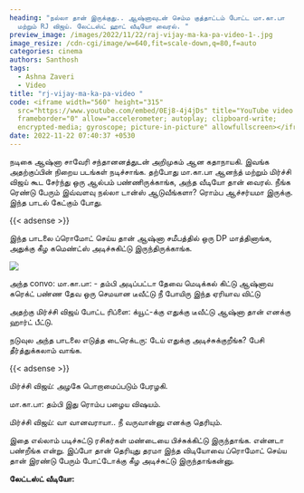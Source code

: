 ```yaml
---
heading: "நல்லா தான் இருக்குது.. ஆஷ்னாவுடன் செம்ம குத்தாட்டம் போட்ட மா.கா.பா
  மற்றும் RJ விஜய். லேட்டஸ்ட் ஹாட் வீடியோ வைரல். "
preview_image: /images/2022/11/22/raj-vijay-ma-ka-pa-video-1-.jpg
image_resize: /cdn-cgi/image/w=640,fit=scale-down,q=80,f=auto
categories: cinema
authors: Santhosh
tags:
  - Ashna Zaveri
  - Video
title: "rj-vijay-ma-ka-pa-video "
code: <iframe width="560" height="315"
  src="https://www.youtube.com/embed/0Ej8-4j4jDs" title="YouTube video player"
  frameborder="0" allow="accelerometer; autoplay; clipboard-write;
  encrypted-media; gyroscope; picture-in-picture" allowfullscreen></iframe>
date: 2022-11-22 07:40:37 +0530
---
```

நடிகை ஆஷ்னா சாவேரி சந்தானனத்துடன் அறிமுகம் ஆன கதாநாயகி. இவங்க அதற்குப்பின் நிறைய படங்கள் நடிச்சாங்க. தற்போது மா.கா.பா ஆனந்த் மற்றும் மிர்ச்சி விஜய் கூட சேர்ந்து ஒரு ஆல்பம் பண்ணிருக்காங்க, அந்த வீடியோ தான் வைரல். நீங்க ரெண்டு பேரும் இவ்வளவு நல்லா டான்ஸ் ஆடுவீங்களா? ரொம்ப ஆச்சர்யமா இருக்கு. இந்த பாடல் கேட்கும் போது.

{{< adsense >}}

இந்த பாடலை ப்ரொமோட் செய்ய தான் ஆஷ்னா சமீபத்தில் ஒரு DP மாத்தினாங்க, அதுக்கு கீழ கமெண்ட்ஸ் அடிச்சுகிட்டு இருந்திருக்காங்க.

![](/images/2022/11/22/raj-vijay-ma-ka-pa-video-2-.jpg)

அந்த convo:
மா.கா.பா: - தம்பி அடிப்பட்டா தேவை மெடிக்கல் கிட்டு 
ஆஷ்னாவ கரெக்ட் பண்ண தேவ ஒரு செமயான டீவீட்டு 
நீ போயிரு இந்த ஏரியாவ விட்டு 

அதற்கு மிர்ச்சி விஜய் போட்ட ரிப்ளை:
க்யூட்-க்கு எதுக்கு டீவீட்டு 
ஆஷ்னா தான் எனக்கு ஹார்ட் பீட்டு.

நடுவுல அந்த பாடலை எடுத்த டைரெக்டரு:
டேய் எதுக்கு அடிச்சுக்குறீங்க? பேசி தீர்த்துக்கலாம் வாங்க.

{{< adsense >}}

மிர்ச்சி விஜய்: அழகே பொறாமைப்படும் பேரழகி.

மா.கா.பா: தம்பி இது ரொம்ப பழைய விஷயம்.

மிர்ச்சி விஜய்: வா வானவராயா.. நீ வருவான்னு எனக்கு தெரியும்.

இதை எல்லாம் படிச்சுட்டு ரசிகர்கள் மண்டையை பிச்சுக்கிட்டு இருந்தாங்க. என்னடா பண்றீங்க என்று. இப்போ தான் தெரியுது தரமா இந்த விடியோவை ப்ரொமோட் செய்ய தான் இரண்டு பேரும் போட்டோக்கு கீழ அடிச்சுட்டு இருந்தாங்கன்னு.

**லேட்டஸ்ட் வீடியோ:**